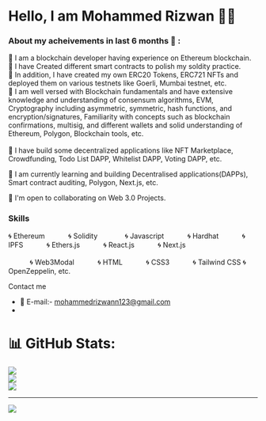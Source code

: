 Hello, I am Mohammed Rizwan :raising_hand_man:
================================

### About my acheivements in last 6 months :dart: :

:pushpin: I am a blockchain developer having experience on Ethereum blockchain.                                                                                         
:pushpin: I have Created different smart contracts to polish my soldity practice.                                                                                       
:pushpin: In addition, I have created my own ERC20 Tokens, ERC721 NFTs and deployed them on various testnets like Goerli, Mumbai testnet, etc.                         
:pushpin: I am well versed with Blockchain fundamentals and have extensive knowledge and understanding of consensum algorithms, EVM, Cryptography including asymmetric, symmetric, hash functions, and encryption/signatures, Familiarity with concepts such as blockchain confirmations, multisig, and different wallets and solid        understanding of Ethereum, Polygon, Blockchain tools, etc.        <br>                                                                                                                                                                                                                                                              
:pushpin: I have build some decentralized applications like NFT Marketplace, Crowdfunding, Todo List DAPP, Whitelist DAPP, Voting DAPP, etc. 

🧠 I am currently learning and building Decentralised applications(DAPPs), Smart contract auditing, Polygon, Next.js, etc.

🤝  I'm open to collaborating on Web 3.0 Projects.

### Skills

:cyclone: Ethereum   &nbsp;&nbsp;&nbsp;&nbsp;&nbsp;&nbsp;&nbsp;&nbsp;&nbsp;&nbsp;   :cyclone: Solidity &nbsp;&nbsp;&nbsp;&nbsp;&nbsp;&nbsp;&nbsp;&nbsp;&nbsp;&nbsp;  &nbsp;    :cyclone: Javascript   &nbsp;&nbsp;&nbsp;&nbsp;&nbsp;&nbsp;&nbsp;&nbsp;&nbsp;&nbsp;   :cyclone: Hardhat   &nbsp;&nbsp;&nbsp;&nbsp;&nbsp;&nbsp;&nbsp;&nbsp;&nbsp;&nbsp;   :cyclone: IPFS   &nbsp;&nbsp;&nbsp;&nbsp;&nbsp;&nbsp;&nbsp;&nbsp;&nbsp;&nbsp;   :cyclone: Ethers.js   &nbsp;&nbsp;&nbsp;&nbsp;&nbsp;&nbsp;&nbsp;&nbsp;&nbsp;&nbsp;   :cyclone: React.js   &nbsp;&nbsp;&nbsp;&nbsp;&nbsp;&nbsp;&nbsp;&nbsp;&nbsp;&nbsp;   :cyclone: Next.js <br><br>
&nbsp;&nbsp;&nbsp;&nbsp;&nbsp;&nbsp;&nbsp;&nbsp;&nbsp;&nbsp;     :cyclone: Web3Modal  &nbsp;&nbsp;&nbsp;&nbsp;&nbsp;&nbsp;&nbsp;&nbsp;&nbsp;&nbsp;    :cyclone: HTML &nbsp;&nbsp;&nbsp;&nbsp;&nbsp;&nbsp;&nbsp;&nbsp;&nbsp;&nbsp;     :cyclone: CSS3  &nbsp;&nbsp;&nbsp;&nbsp;&nbsp;&nbsp;&nbsp;&nbsp;&nbsp;&nbsp;    :cyclone: Tailwind CSS      :cyclone: OpenZeppelin, etc. 

Contact me

* :incoming_envelope: E-mail:- [mohammedrizwann123@gmail.com](mailto:mohammedrizwann123@gmail.com)
* 




# 📊 GitHub Stats:
![](https://github-readme-stats.vercel.app/api?username=mohammedrizwann123&theme=dark&hide_border=false&include_all_commits=false&count_private=false)<br/>
![](https://github-readme-streak-stats.herokuapp.com/?user=mohammedrizwann123&theme=dark&hide_border=false)<br/>
![](https://github-readme-stats.vercel.app/api/top-langs/?username=mohammedrizwann123&theme=dark&hide_border=false&include_all_commits=false&count_private=false&layout=compact)

---
[![](https://visitcount.itsvg.in/api?id=mohammedrizwann123&icon=6&color=0)](https://visitcount.itsvg.in)

<!-- Proudly created with GPRM ( https://gprm.itsvg.in ) -->
